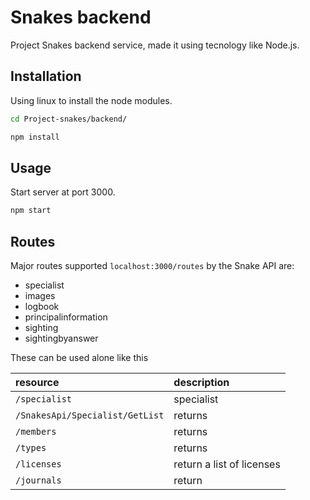 # Snakes backend

Project Snakes backend service, made it using tecnology like Node.js.

## Installation

Using linux to install the node modules.

```bash
cd Project-snakes/backend/
```
```bash
npm install
```

## Usage
Start server at port 3000.
```bash
npm start
```

## Routes
Major routes supported `localhost:3000/routes` by the Snake API are:

- specialist
- images
- logbook
- principalinformation
- sighting
- sightingbyanswer

These can be used alone like this

| resource      | description                       |
|:--------------|:----------------------------------|
| `/specialist`      | specialist
| `/SnakesApi/Specialist/GetList`    | returns
| `/members` | returns  |
| `/types`      | returns |
| `/licenses`  | return a list of licenses |
| `/journals` | return |
